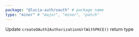 ```yaml
---
package: "@lucia-auth/oauth" # package name
type: "minor" # "major", "minor", "patch"
---
```


Update `createOAuth2AuthorizationUrlWithPKCE()` return type